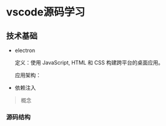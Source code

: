 # vscode源码学习
## 技术基础
- electron

   定义：使用 JavaScript, HTML 和 CSS 构建跨平台的桌面应用。
   
   应用架构：
- 依赖注入
>概念
>

### 源码结构
